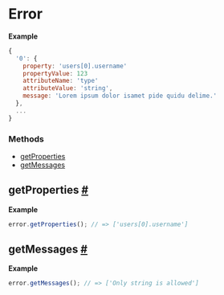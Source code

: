 # Error

**Example**

```javascript
{
  '0': {
    property: 'users[0].username'
    propertyValue: 123
    attributeName: 'type'
    attributeValue: 'string',
    message: 'Lorem ipsum dolor isamet pide quidu delime.'
  },
  ...
}
```

### Methods

* [getProperties](#getProperties)
* [getMessages](#getMessages)

<a name="getProperties"></a>
## getProperties [#](#getProperties)

**Example**

```javascript
error.getProperties(); // => ['users[0].username']
```

<a name="getMessages"></a>
## getMessages [#](#getMessages)

**Example**

```javascript
error.getMessages(); // => ['Only string is allowed']
```
